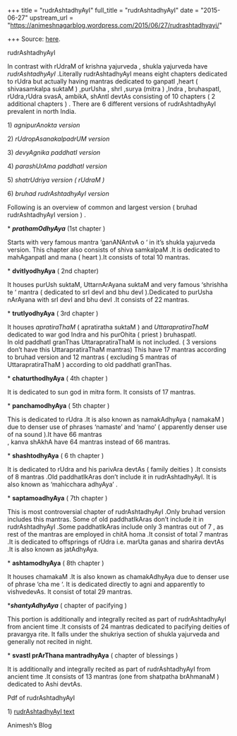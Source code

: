 +++
title = "rudrAshtadhyAyI"
full_title = "rudrAshtadhyAyI"
date = "2015-06-27"
upstream_url = "https://animeshnagarblog.wordpress.com/2015/06/27/rudrashtadhyayi/"

+++
Source: [here](https://animeshnagarblog.wordpress.com/2015/06/27/rudrashtadhyayi/).

rudrAshtadhyAyI

In contrast with rUdraM of krishna yajurveda , shukla yajurveda have
*rudrAshtadhyAyI* .Literally rudrAshtadhyAyI means eight chapters
dedicated to rUdra but actually having mantras dedicated to ganpatI
,heart ( shivasamkalpa suktaM ) ,purUsha , shrI ,surya (mitra ) ,Indra ,
bruhaspatI, rUdra,rUdra svasA, ambikA, shAntI devtAs consisting of 10
chapters ( 2 additional chapters ) . There are 6 different versions of
rudrAshtadhyAyI prevalent in north India.

1\) *agnipurAnokta version*

2\) *rUdropAsanakalpadrUM version*

3\) *devyAgnika paddhatI version*

4\) *parashUrAma paddhatI version*

5\) *shatrUdriya version ( rUdraM )*

6\) *bruhad rudrAshtadhyAyI version*

Following is an overview of common and largest version ( bruhad
rudrAshtadhyAyI version ) .

\* ***prathamOdhyAya*** (1st chapter )

Starts with very famous mantra ‘ganANAntvA o ‘ in it’s shukla yajurveda
version. This chapter also consists of shiva samkalpaM .It is dedicated
to mahAganpatI and mana ( heart ).It consists of total 10 mantras.

\* **dvitIyodhyAya** ( 2nd chapter)

It houses purUsh suktaM, UttarnArAyana suktaM and very famous ‘shrishha
te ‘ mantra ( dedicated to srI devI and bhu devI ).Dedicated to purUsha
nArAyana with srI devI and bhu devI .It consists of 22 mantras.

\* **trutIyodhyAya** ( 3rd chapter )

It houses *apratiraThaM* ( apratiratha suktaM ) and *UttarapratiraThaM*
dedicated to war god Indra and his purOhita ( priest ) bruhaspatI.  
In old paddhatI granThas UttarapratiraThaM is not included. ( 3 versions
don’t have this UttarapratiraThaM mantras) This have 17 mantras
according to bruhad version and 12 mantras ( excluding 5 mantras of
UttarapratiraThaM ) according to old paddhatI granThas.

\* **chaturthodhyAya** ( 4th chapter )

It is dedicated to sun god in mitra form. It consists of 17 mantras.

\* **panchamodhyAya** ( 5th chapter )

This is dedicated to rUdra .It is also known as namakAdhyAya ( namakaM )
due to denser use of phrases ‘namaste’ and ‘namo’ ( apparently denser
use of na sound ).It have 66 mantras  
, kanva shAkhA have 64 mantras instead of 66 mantras.

\* **shashtodhyAya** ( 6 th chapter )

It is dedicated to rUdra and his parivAra devtAs ( family deities ) .It
consists of 8 mantras .Old paddhatIkAras don’t include it in
rudrAshtadhyAyI. It is also known as ‘mahicchara adhyAya’ .

\* **saptamoadhyAya** ( 7th chapter )

This is most controversial chapter of rudrAshtadhyAyI .Only bruhad
version includes this mantras. Some of old paddhatIkAras don’t include
it in rudrAshtadhyAyI .Some paddhatIkAras include only 3 mantras out of
7 , as rest of the mantras are employed in chitA homa .It consist of
total 7 mantras .It is dedicated to offsprings of rUdra i.e. marUta
ganas and sharira devtAs .It is also known as jatAdhyAya.

\* **ashtamodhyAya** ( 8th chapter )

It houses chamakaM .It is also known as chamakAdhyAya due to denser use
of phrase ‘cha me ‘. It is dedicated directly to agni and apparently to
vishvedevAs. It consist of total 29 mantras.

\****shantyAdhyAya*** ( chapter of pacifying )

This portion is additionally and integrally recited as part of
rudrAshtadhyAyI from ancient time .It consists of 24 mantras dedicated
to pacifying deities of pravargya rite. It falls under the shukriya
section of shukla yajurveda and generally not recited in night.

\* **svastI prArThana mantradhyAya** ( chapter of blessings )

It is additionally and integrally recited as part of rudrAshtadhyAyI
from ancient time .It consists of 13 mantras (one from shatpatha
brAhmanaM ) dedicated to Ashi devtAs.

Pdf of rudrAshtadhyAyI

1\) [rudrAshtadhyAyI
text](http://web--stock.in/001-Epics-PDF/Rudrastyadhyayi/Rudrastyadhyayi.pdf)

Animesh’s Blog

